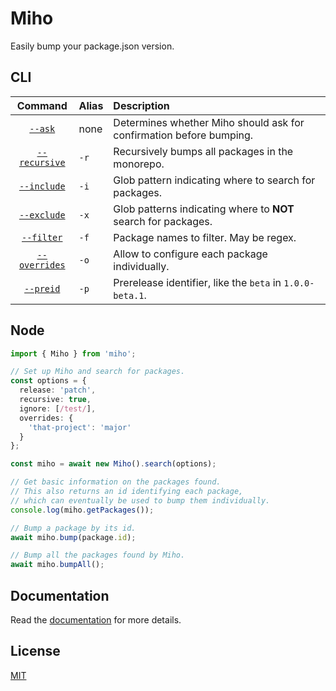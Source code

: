 # Miho

Easily bump your package.json version.

## CLI

|                        Command                        | Alias | Description                                                         |
| :---------------------------------------------------: | :---- | :------------------------------------------------------------------ |
|       [`--ask`](https://tb.dev.br/miho/cli#ask)       | none  | Determines whether Miho should ask for confirmation before bumping. |
| [`--recursive`](https://tb.dev.br/miho/cli#recursive) | `-r`  | Recursively bumps all packages in the monorepo.                     |
|   [`--include`](https://tb.dev.br/miho/cli#include)   | `-i`  | Glob pattern indicating where to search for packages.               |
|   [`--exclude`](https://tb.dev.br/miho/cli#exclude)   | `-x`  | Glob patterns indicating where to **NOT** search for packages.      |
|    [`--filter`](https://tb.dev.br/miho/cli#filter)    | `-f`  | Package names to filter. May be regex.                              |
| [`--overrides`](https://tb.dev.br/miho/cli#overrides) | `-o`  | Allow to configure each package individually.                       |
|     [`--preid`](https://tb.dev.br/miho/cli#preid)     | `-p`  | Prerelease identifier, like the `beta` in `1.0.0-beta.1`.           |

## Node

```ts
import { Miho } from 'miho';

// Set up Miho and search for packages.
const options = {
  release: 'patch',
  recursive: true,
  ignore: [/test/],
  overrides: {
    'that-project': 'major'
  }
};

const miho = await new Miho().search(options);

// Get basic information on the packages found.
// This also returns an id identifying each package,
// which can eventually be used to bump them individually.
console.log(miho.getPackages());

// Bump a package by its id.
await miho.bump(package.id);

// Bump all the packages found by Miho.
await miho.bumpAll();
```

## Documentation

Read the [documentation](https://tb.dev.br/miho) for more details.

## License

[MIT](https://github.com/ferreira-tb/miho/blob/main/LICENSE)

